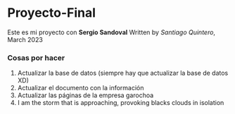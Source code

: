 # Proyecto-Final

Este es mi proyecto con **Sergio Sandoval**
Written by *Santiago Quintero*, March 2023

### Cosas por hacer
1. Actualizar la base de datos (siempre hay que actualizar la base de datos XD)
2. Actualizar el documento con la información
3. Actualizar las páginas de la empresa garochoa
4. I am the storm that is approaching, provoking blacks clouds in isolation